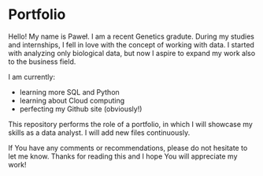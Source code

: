# Portfolio
Hello! My name is Paweł. I am a recent Genetics gradute. During my studies and internships, I fell in love with the concept of working with data. I started with analyzing only biological data, but now I aspire to expand my work also to the business field.

I am currently:
- learning more SQL and Python
- learning about Cloud computing
- perfecting my Github site (obviously!)

This repository performs the role of a portfolio, in which I will showcase my skills as a data analyst. I will add new files continuously.

If You have any comments or recommendations, please do not hesitate to let me know.
Thanks for reading this and I hope You will appreciate my work!

